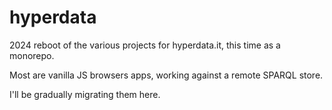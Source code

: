 # hyperdata

2024 reboot of the various projects for hyperdata.it, this time as a monorepo.

Most are vanilla JS browsers apps, working against a remote SPARQL store.

I'll be gradually migrating them here.
